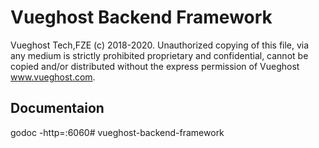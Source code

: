 # Vueghost Backend Framework #

Vueghost Tech,FZE (c) 2018-2020. Unauthorized copying of this file,
via any medium is strictly prohibited proprietary and confidential,
cannot be copied and/or distributed without the express permission of
Vueghost www.vueghost.com.


## Documentaion
godoc -http=:6060#   v u e g h o s t - b a c k e n d - f r a m e w o r k  
 